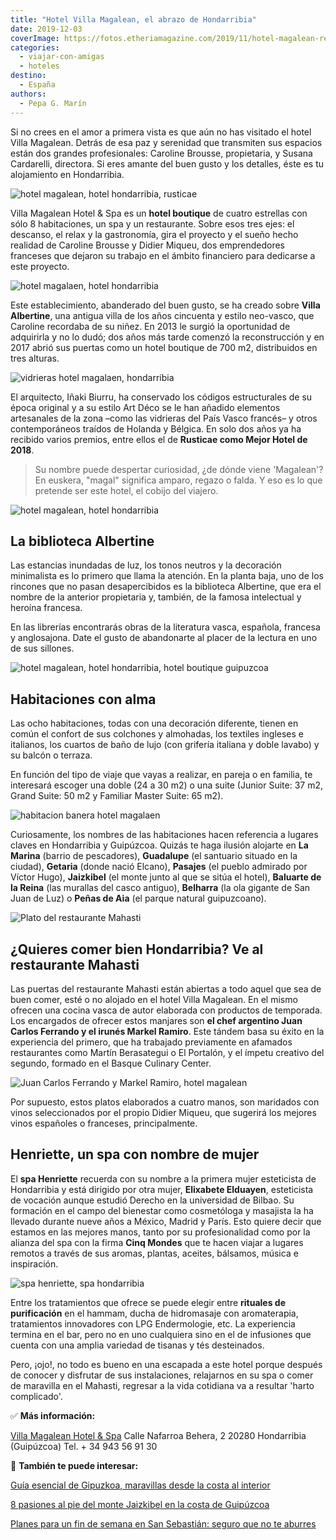 ```yaml
---
title: "Hotel Villa Magalean, el abrazo de Hondarribia"
date: 2019-12-03
coverImage: https://fotos.etheriamagazine.com/2019/11/hotel-magalean-recepcion.jpg
categories: 
  - viajar-con-amigas
  - hoteles
destino: 
  - España
authors: 
  - Pepa G. Marín
---
```


Si no crees en el amor a primera vista es que aún no has visitado el hotel Villa 
Magalean. Detrás de esa paz y serenidad que transmiten sus espacios están dos grandes 
profesionales: Caroline Brousse, propietaria, y Susana Cardarelli, directora. Si eres 
amante del buen gusto y los detalles, éste es tu alojamiento en Hondarribia. 

![hotel magalean, hotel hondarribia, rusticae](https://fotos.etheriamagazine.com/2019/11/hotel-magalean-recepcion.jpg "Hotel Villa Magalean (Hondarribia).")

Villa Magalean Hotel & Spa es un **hotel boutique** de cuatro estrellas con sólo 8 
habitaciones, un spa y un restaurante. Sobre esos tres ejes: el descanso, el relax y la 
gastronomía, gira el proyecto y el sueño hecho realidad de Caroline Brousse y Didier 
Miqueu, dos emprendedores franceses que dejaron su trabajo en el ámbito financiero para 
dedicarse a este proyecto. 

![hotel magalaen, hotel hondarribia](https://fotos.etheriamagazine.com/2019/11/villa-magalean-hotel-salon.jpg "Cada detalle está cuidadosamente pensado.")

Este establecimiento, abanderado del buen gusto, se ha creado sobre **Villa Albertine**, 
una antigua villa de los años cincuenta y estilo neo-vasco, que Caroline recordaba de su 
niñez. En 2013 le surgió la oportunidad de adquirirla y no lo dudó; dos años más tarde 
comenzó la reconstrucción y en 2017 abrió sus puertas como un hotel boutique de 700 m2, 
distribuidos en tres alturas. 

![vidrieras hotel magalaen, hondarribia](https://fotos.etheriamagazine.com/2019/11/villa-magalean-hotel-vidrieras.jpg "Bonitas vidrieras en la escalera.")

El arquitecto, Iñaki Biurru, ha conservado los códigos estructurales de su época 
original y a su estilo Art Déco se le han añadido elementos artesanales de la zona –como 
las vidrieras del País Vasco francés– y otros contemporáneos traídos de Holanda y 
Bélgica. En solo dos años ya ha recibido varios premios, entre ellos el de **Rusticae 
como Mejor Hotel de 2018**. 

> Su nombre puede despertar curiosidad, ¿de dónde viene 'Magalean'? En euskera, "magal" 
> significa amparo, regazo o falda. Y eso es lo que pretende ser este hotel, el cobijo del 
> viajero. 

![hotel magalean, hotel hondarribia](https://fotos.etheriamagazine.com/2019/11/hotel-magalean-habitacion-rosa.jpg "Espacios para el relax en las habitaciones.")

## La biblioteca Albertine

Las estancias inundadas de luz, los tonos neutros y la decoración minimalista es lo 
primero que llama la atención. En la planta baja, uno de los rincones que no pasan 
desapercibidos es la biblioteca Albertine, que era el nombre de la anterior propietaria 
y, también, de la famosa intelectual y heroína francesa. 

En las librerías encontrarás obras de la literatura vasca, española, francesa y 
anglosajona. Date el gusto de abandonarte al placer de la lectura en uno de sus 
sillones. 

![hotel magalean, hotel hondarribia, hotel boutique guipuzcoa](https://fotos.etheriamagazine.com/2019/11/hotel-magalean-habitacion-azul.jpg "Habitación del Villa Magalean Hotel & Spa.")

## Habitaciones con alma

Las ocho habitaciones, todas con una decoración diferente, tienen en común el confort de 
sus colchones y almohadas, los textiles ingleses e italianos, los cuartos de baño de 
lujo (con grifería italiana y doble lavabo) y su balcón o terraza. 

En función del tipo de viaje que vayas a realizar, en pareja o en familia, te interesará 
escoger una doble (24 a 30 m2) o una suite (Junior Suite: 37 m2, Grand Suite: 50 m2 y 
Familiar Master Suite: 65 m2). 

![habitacion banera hotel magalaen](https://fotos.etheriamagazine.com/2019/11/villa-magalean-habitacion-banera.jpg "Habitación con bañera.")

Curiosamente, los nombres de las habitaciones hacen referencia a lugares claves en 
Hondarribia y Guipúzcoa. Quizás te haga ilusión alojarte en **La Marina** (barrio de 
pescadores), **Guadalupe** (el santuario situado en la ciudad), **Getaria** (donde nació 
Elcano), **Pasajes** (el pueblo admirado por Víctor Hugo), **Jaizkibel** (el monte junto 
al que se sitúa el hotel), **Baluarte de la Reina** (las murallas del casco antiguo), 
**Belharra** (la ola gigante de San Juan de Luz) o **Peñas de Aia** (el parque natural 
guipuzcoano). 

![Plato del restaurante Mahasti](https://fotos.etheriamagazine.com/2019/11/hotel-magalean-restaurante-hondarribia.jpg "Plato del restaurante Mahasti.")

## ¿Quieres comer bien Hondarribia? Ve al restaurante Mahasti

Las puertas del restaurante Mahasti están abiertas a todo aquel que sea de buen comer, 
esté o no alojado en el hotel Villa Magalean. En el mismo ofrecen una cocina vasca de 
autor elaborada con productos de temporada. Los encargados de ofrecer estos manjares son 
**el chef argentino Juan Carlos Ferrando y el irunés Markel Ramiro**. Este tándem basa 
su éxito en la experiencia del primero, que ha trabajado previamente en afamados 
restaurantes como Martín Berasategui o El Portalón, y el ímpetu creativo del segundo, 
formado en el Basque Culinary Center. 

![Juan Carlos Ferrando y Markel Ramiro, hotel magalean](https://fotos.etheriamagazine.com/2019/11/hotel-magalean-Juan-Carlos-Markel.jpg "Juan Carlos Ferrando y Markel Ramiro.")

Por supuesto, estos platos elaborados a cuatro manos, son maridados con vinos 
seleccionados por el propio Didier Miqueu, que sugerirá los mejores vinos españoles o 
franceses, principalmente. 

## Henriette, un spa con nombre de mujer

El **spa Henriette** recuerda con su nombre a la primera mujer esteticista de 
Hondarribia y está dirigido por otra mujer, **Elixabete Elduayen**, esteticista de 
vocación aunque estudió Derecho en la universidad de Bilbao. Su formación en el campo 
del bienestar como cosmetóloga y masajista la ha llevado durante nueve años a México, 
Madrid y París. Esto quiere decir que estamos en las mejores manos, tanto por su 
profesionalidad como por la alianza del spa con la firma **Cinq Mondes** que te hacen 
viajar a lugares remotos a través de sus aromas, plantas, aceites, bálsamos, música e 
inspiración. 

![spa henriette, spa hondarribia](https://fotos.etheriamagazine.com/2019/11/villa-magalean-spa.jpg "Spa Henriette.")

Entre los tratamientos que ofrece se puede elegir entre **rituales de purificación** en 
el hammam, ducha de hidromasaje con aromaterapia, tratamientos innovadores con LPG 
Endermologie, etc. La experiencia termina en el bar, pero no en uno cualquiera sino en 
el de infusiones que cuenta con una amplia variedad de tisanas y tés desteinados. 

Pero, ¡ojo!, no todo es bueno en una escapada a este hotel porque después de conocer y 
disfrutar de sus instalaciones, relajarnos en su spa o comer de maravilla en el Mahasti, 
regresar a la vida cotidiana va a resultar 'harto complicado'. 

✅ **Más información:** 

[Villa Magalean Hotel & Spa](https://www.villamagalean.com/es/) Calle Nafarroa Behera, 2 
20280 Hondarribia (Guipúzcoa) Tel. + 34 943 56 91 30 

📌 **También te puede interesar:** 

[Guía esencial de Gipuzkoa, maravillas desde la costa al 
interior](https://etheriamagazine.com/2023/02/14/que-ver-hacer-gipuzkoa/) 

[8 pasiones al pie del monte Jaizkibel en la costa de 
Guipúzcoa](https://etheriamagazine.com/2020/09/08/que-ver-guipuzcoa-jaizkibel-hondarribia-pasaia/) 

[Planes para un fin de semana en San Sebastián: seguro que no te 
aburres](https://etheriamagazine.com/2021/04/01/que-ver-hacer-en-san-sebastian/)
